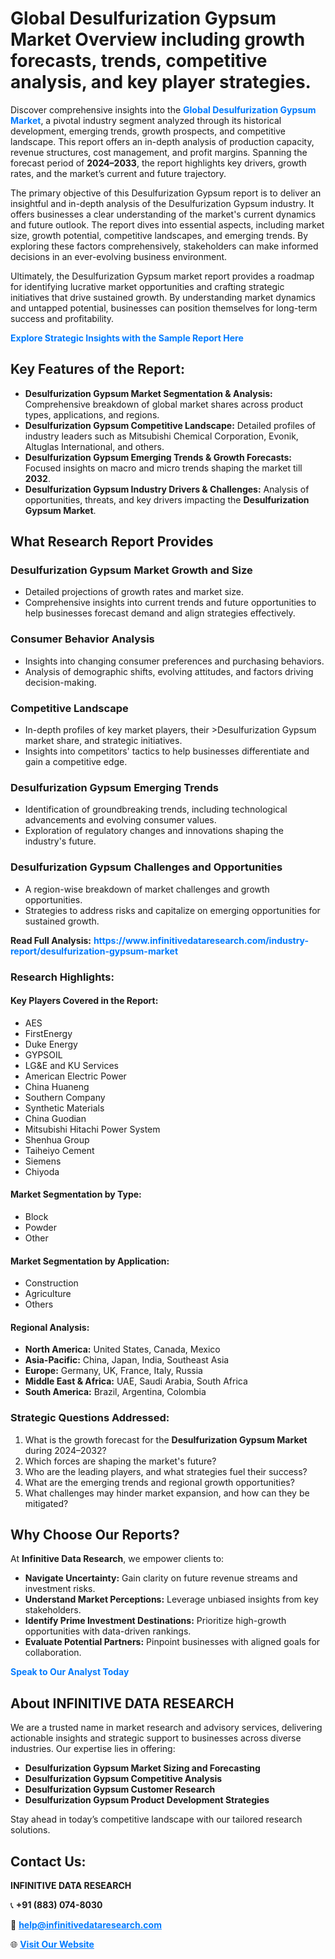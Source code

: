<h1>Global Desulfurization Gypsum Market Overview including growth forecasts, trends, competitive analysis, and key player strategies.</h1>
<p>
Discover comprehensive insights into the 
<a href="https://www.infinitivedataresearch.com/industry-report/desulfurization-gypsum-market" rel="dofollow" style="color: #007BFF; text-decoration: none;"><strong>Global Desulfurization Gypsum Market</strong></a>, a pivotal industry segment analyzed through its historical development, emerging trends, growth prospects, and competitive landscape. This report offers an in-depth analysis of production capacity, revenue structures, cost management, and profit margins. Spanning the forecast period of <strong>2024–2033</strong>, the report highlights key drivers, growth rates, and the market’s current and future trajectory.
</p>
<p>
The primary objective of this Desulfurization Gypsum report is to deliver an insightful and in-depth analysis of the Desulfurization Gypsum industry. It offers businesses a clear understanding of the market's current dynamics and future outlook. The report dives into essential aspects, including market size, growth potential, competitive landscapes, and emerging trends. By exploring these factors comprehensively, stakeholders can make informed decisions in an ever-evolving business environment.
</p>
<p>
Ultimately, the Desulfurization Gypsum market report provides a roadmap for identifying lucrative market opportunities and crafting strategic initiatives that drive sustained growth. By understanding market dynamics and untapped potential, businesses can position themselves for long-term success and profitability.
</p>
<p>
<a href="https://www.infinitivedataresearch.com/request-sample/reportId=106148" style="color: #007BFF; text-decoration: none;"><strong>Explore Strategic Insights with the Sample Report Here</strong></a>
</p>

<h2>Key Features of the Report:</h2>
<ul>
<li><strong>Desulfurization Gypsum Market Segmentation & Analysis:</strong> Comprehensive breakdown of global market shares across product types, applications, and regions.</li>
<li><strong>Desulfurization Gypsum Competitive Landscape:</strong> Detailed profiles of industry leaders such as Mitsubishi Chemical Corporation, Evonik, Altuglas International, and others.</li>
<li><strong>Desulfurization Gypsum Emerging Trends & Growth Forecasts:</strong> Focused insights on macro and micro trends shaping the market till <strong>2032</strong>.</li>
<li><strong>Desulfurization Gypsum Industry Drivers & Challenges:</strong> Analysis of opportunities, threats, and key drivers impacting the <strong>Desulfurization Gypsum Market</strong>.</li>
</ul>

<h2>What Research Report Provides</h2>
<h3>Desulfurization Gypsum Market Growth and Size</h3>
<ul>
<li>Detailed projections of growth rates and market size.</li>
<li>Comprehensive insights into current trends and future opportunities to help businesses forecast demand and align strategies effectively.</li>
</ul>

<h3>Consumer Behavior Analysis</h3>
<ul>
<li>Insights into changing consumer preferences and purchasing behaviors.</li>
<li>Analysis of demographic shifts, evolving attitudes, and factors driving decision-making.</li>
</ul>

<h3>Competitive Landscape</h3>
<ul>
<li>In-depth profiles of key market players, their >Desulfurization Gypsum market share, and strategic initiatives.</li>
<li>Insights into competitors' tactics to help businesses differentiate and gain a competitive edge.</li>
</ul>

<h3>Desulfurization Gypsum Emerging Trends</h3>
<ul>
<li>Identification of groundbreaking trends, including technological advancements and evolving consumer values.</li>
<li>Exploration of regulatory changes and innovations shaping the industry's future.</li>
</ul>

<h3>Desulfurization Gypsum Challenges and Opportunities</h3>
<ul>
<li>A region-wise breakdown of market challenges and growth opportunities.</li>
<li>Strategies to address risks and capitalize on emerging opportunities for sustained growth.</li>
</ul>
<p><strong>Read Full Analysis:</strong> <a href="https://www.infinitivedataresearch.com/industry-report/desulfurization-gypsum-market" rel="dofollow" style="color: #007BFF; text-decoration: none;"><strong>https://www.infinitivedataresearch.com/industry-report/desulfurization-gypsum-market</strong></a></p>
<h3>Research Highlights:</h3>
<h4>Key Players Covered in the Report:</h4>
<ul><li>AES</li><li>FirstEnergy</li><li>Duke Energy</li><li>GYPSOIL</li><li>LG&amp;E and KU Services</li><li>American Electric Power</li><li>China Huaneng</li><li>Southern Company</li><li>Synthetic Materials</li><li>China Guodian</li><li>Mitsubishi Hitachi Power System</li><li>Shenhua Group</li><li>Taiheiyo Cement</li><li>Siemens</li><li>Chiyoda</li></ul>
<h4>Market Segmentation by Type:</h4>
<ul><li>Block</li><li>Powder</li><li>Other</li></ul>
<h4>Market Segmentation by Application:</h4>
<ul><li>Construction</li><li>Agriculture</li><li>Others</li></ul>

<h4>Regional Analysis:</h4>
<ul>
<li><strong>North America:</strong> United States, Canada, Mexico</li>
<li><strong>Asia-Pacific:</strong> China, Japan, India, Southeast Asia</li>
<li><strong>Europe:</strong> Germany, UK, France, Italy, Russia</li>
<li><strong>Middle East & Africa:</strong> UAE, Saudi Arabia, South Africa</li>
<li><strong>South America:</strong> Brazil, Argentina, Colombia</li>
</ul>

<h3>Strategic Questions Addressed:</h3>
<ol>
<li>What is the growth forecast for the <strong>Desulfurization Gypsum Market</strong> during 2024–2032?</li>
<li>Which forces are shaping the market's future?</li>
<li>Who are the leading players, and what strategies fuel their success?</li>
<li>What are the emerging trends and regional growth opportunities?</li>
<li>What challenges may hinder market expansion, and how can they be mitigated?</li>
</ol>

<h2>Why Choose Our Reports?</h2>
<p>At <strong>Infinitive Data Research</strong>, we empower clients to:</p>
<ul>
<li><strong>Navigate Uncertainty:</strong> Gain clarity on future revenue streams and investment risks.</li>
<li><strong>Understand Market Perceptions:</strong> Leverage unbiased insights from key stakeholders.</li>
<li><strong>Identify Prime Investment Destinations:</strong> Prioritize high-growth opportunities with data-driven rankings.</li>
<li><strong>Evaluate Potential Partners:</strong> Pinpoint businesses with aligned goals for collaboration.</li>
</ul>
<p><a href="https://www.infinitivedataresearch.com/industry-report/desulfurization-gypsum-market" rel="dofollow" style="color: #007BFF; text-decoration: none;"><strong>Speak to Our Analyst Today</strong></a></p>

<h2>About INFINITIVE DATA RESEARCH</h2>
<p>We are a trusted name in market research and advisory services, delivering actionable insights and strategic support to businesses across diverse industries. Our expertise lies in offering:</p>
<ul>
<li><strong>Desulfurization Gypsum Market Sizing and Forecasting</strong></li>
<li><strong>Desulfurization Gypsum Competitive Analysis</strong></li>
<li><strong>Desulfurization Gypsum Customer Research</strong></li>
<li><strong>Desulfurization Gypsum Product Development Strategies</strong></li>
</ul>
<p>Stay ahead in today’s competitive landscape with our tailored research solutions.</p>

<h2>Contact Us:</h2>
<p><strong>INFINITIVE DATA RESEARCH</strong></p>
<p>📞 <strong>+91 (883) 074-8030</strong></p>
<p>📧 <strong><a href="mailto:help@infinitivedataresearch.com" style="color: #007BFF;">help@infinitivedataresearch.com</a></strong></p>
<p>🌐 <strong><a href="https://www.infinitivedataresearch.com" rel="dofollow" style="color: #007BFF;">Visit Our Website</a></strong></p>